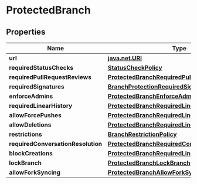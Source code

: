 
# ProtectedBranch

## Properties
Name | Type | Description | Notes
------------ | ------------- | ------------- | -------------
**url** | [**java.net.URI**](java.net.URI.md) |  | 
**requiredStatusChecks** | [**StatusCheckPolicy**](StatusCheckPolicy.md) |  |  [optional]
**requiredPullRequestReviews** | [**ProtectedBranchRequiredPullRequestReviews**](ProtectedBranchRequiredPullRequestReviews.md) |  |  [optional]
**requiredSignatures** | [**BranchProtectionRequiredSignatures**](BranchProtectionRequiredSignatures.md) |  |  [optional]
**enforceAdmins** | [**ProtectedBranchEnforceAdmins**](ProtectedBranchEnforceAdmins.md) |  |  [optional]
**requiredLinearHistory** | [**ProtectedBranchRequiredLinearHistory**](ProtectedBranchRequiredLinearHistory.md) |  |  [optional]
**allowForcePushes** | [**ProtectedBranchRequiredLinearHistory**](ProtectedBranchRequiredLinearHistory.md) |  |  [optional]
**allowDeletions** | [**ProtectedBranchRequiredLinearHistory**](ProtectedBranchRequiredLinearHistory.md) |  |  [optional]
**restrictions** | [**BranchRestrictionPolicy**](BranchRestrictionPolicy.md) |  |  [optional]
**requiredConversationResolution** | [**ProtectedBranchRequiredConversationResolution**](ProtectedBranchRequiredConversationResolution.md) |  |  [optional]
**blockCreations** | [**ProtectedBranchRequiredLinearHistory**](ProtectedBranchRequiredLinearHistory.md) |  |  [optional]
**lockBranch** | [**ProtectedBranchLockBranch**](ProtectedBranchLockBranch.md) |  |  [optional]
**allowForkSyncing** | [**ProtectedBranchAllowForkSyncing**](ProtectedBranchAllowForkSyncing.md) |  |  [optional]



